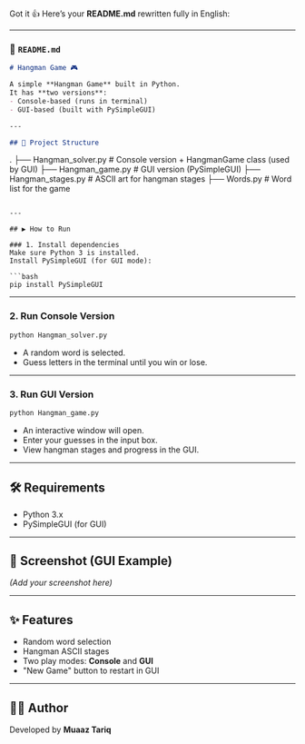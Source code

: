 Got it 👍
Here’s your **README.md** rewritten fully in English:

---

### 📄 `README.md`

```markdown
# Hangman Game 🎮

A simple **Hangman Game** built in Python.  
It has **two versions**:
- Console-based (runs in terminal)
- GUI-based (built with PySimpleGUI)

---

## 📂 Project Structure
```

.
├── Hangman\_solver.py   # Console version + HangmanGame class (used by GUI)
├── Hangman\_game.py     # GUI version (PySimpleGUI)
├── Hangman\_stages.py   # ASCII art for hangman stages
├── Words.py            # Word list for the game

````

---

## ▶️ How to Run

### 1. Install dependencies
Make sure Python 3 is installed.  
Install PySimpleGUI (for GUI mode):

```bash
pip install PySimpleGUI
````

---

### 2. Run Console Version

```bash
python Hangman_solver.py
```

* A random word is selected.
* Guess letters in the terminal until you win or lose.

---

### 3. Run GUI Version

```bash
python Hangman_game.py
```

* An interactive window will open.
* Enter your guesses in the input box.
* View hangman stages and progress in the GUI.

---

## 🛠 Requirements

* Python 3.x
* PySimpleGUI (for GUI)

---

## 📸 Screenshot (GUI Example)

*(Add your screenshot here)*

---

## ✨ Features

* Random word selection
* Hangman ASCII stages
* Two play modes: **Console** and **GUI**
* "New Game" button to restart in GUI

---

## 👨‍💻 Author

Developed by **Muaaz Tariq**


